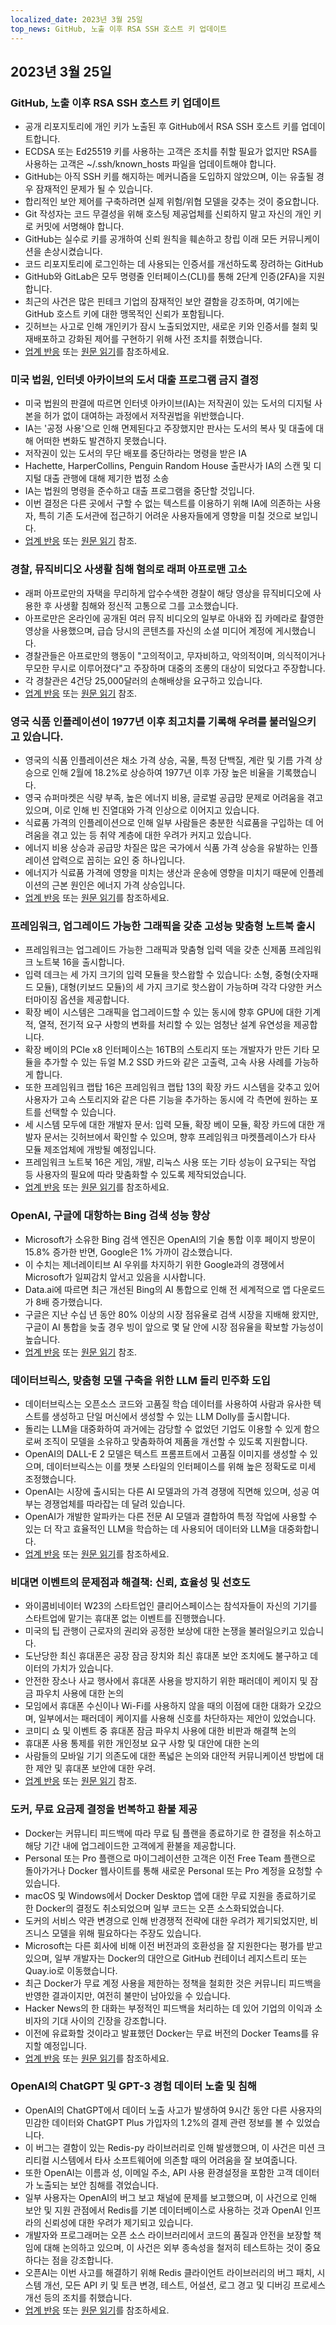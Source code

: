 ```yaml
---
localized_date: 2023년 3월 25일
top_news: GitHub, 노출 이후 RSA SSH 호스트 키 업데이트
---
```




## 2023년 3월 25일

### GitHub, 노출 이후 RSA SSH 호스트 키 업데이트

- 공개 리포지토리에 개인 키가 노출된 후 GitHub에서 RSA SSH 호스트 키를 업데이트합니다.
- ECDSA 또는 Ed25519 키를 사용하는 고객은 조치를 취할 필요가 없지만 RSA를 사용하는 고객은 ~/.ssh/known_hosts 파일을 업데이트해야 합니다.
- GitHub는 아직 SSH 키를 해지하는 메커니즘을 도입하지 않았으며, 이는 유출될 경우 잠재적인 문제가 될 수 있습니다.
- 합리적인 보안 제어를 구축하려면 실제 위험/위협 모델을 갖추는 것이 중요합니다.
- Git 작성자는 코드 무결성을 위해 호스팅 제공업체를 신뢰하지 말고 자신의 개인 키로 커밋에 서명해야 합니다.
- GitHub는 실수로 키를 공개하여 신뢰 원칙을 훼손하고 창립 이래 모든 커뮤니케이션을 손상시켰습니다.
- 코드 리포지토리에 로그인하는 데 사용되는 인증서를 개선하도록 장려하는 GitHub
- GitHub와 GitLab은 모두 명령줄 인터페이스(CLI)를 통해 2단계 인증(2FA)을 지원합니다.
- 최근의 사건은 많은 핀테크 기업의 잠재적인 보안 결함을 강조하며, 여기에는 GitHub 호스트 키에 대한 맹목적인 신뢰가 포함됩니다.
- 깃허브는 사고로 인해 개인키가 잠시 노출되었지만, 새로운 키와 인증서를 철회 및 재배포하고 강화된 제어를 구현하기 위해 사전 조치를 취했습니다.
- [업계 반응](http://news.ycombinator.com/item?id=35285390) 또는 [원문 읽기](https://github.blog/2023-03-23-we-updated-our-rsa-ssh-host-key/)를 참조하세요.

### 미국 법원, 인터넷 아카이브의 도서 대출 프로그램 금지 결정

- 미국 법원의 판결에 따르면 인터넷 아카이브(IA)는 저작권이 있는 도서의 디지털 사본을 허가 없이 대여하는 과정에서 저작권법을 위반했습니다.
- IA는 '공정 사용'으로 인해 면제된다고 주장했지만 판사는 도서의 복사 및 대출에 대해 어떠한 변화도 발견하지 못했습니다.
- 저작권이 있는 도서의 무단 배포를 중단하라는 명령을 받은 IA
- Hachette, HarperCollins, Penguin Random House 출판사가 IA의 스캔 및 디지털 대출 관행에 대해 제기한 법정 소송
- IA는 법원의 명령을 준수하고 대출 프로그램을 중단할 것입니다.
- 이번 결정은 다른 곳에서 구할 수 없는 텍스트를 이용하기 위해 IA에 의존하는 사용자, 특히 기존 도서관에 접근하기 어려운 사용자들에게 영향을 미칠 것으로 보입니다.
- [업계 반응](http://news.ycombinator.com/item?id=35297117) 또는 [원문 읽기](https://file770.com/judge-decides-against-internet-archive/) 참조.

### 경찰, 뮤직비디오 사생활 침해 혐의로 래퍼 아프로맨 고소

- 래퍼 아프로만의 자택을 무리하게 압수수색한 경찰이 해당 영상을 뮤직비디오에 사용한 후 사생활 침해와 정신적 고통으로 그를 고소했습니다.
- 아프로만은 온라인에 공개된 여러 뮤직 비디오의 일부로 아내와 집 카메라로 촬영한 영상을 사용했으며, 급습 당시의 콘텐츠를 자신의 소셜 미디어 계정에 게시했습니다.
- 경찰관들은 아프로만의 행동이 "고의적이고, 무자비하고, 악의적이며, 의식적이거나 무모한 무시로 이루어졌다"고 주장하며 대중의 조롱의 대상이 되었다고 주장합니다.
- 각 경찰관은 4건당 25,000달러의 손해배상을 요구하고 있습니다.
- [업계 반응](http://news.ycombinator.com/item?id=35284187) 또는 [원문 읽기](https://www.theguardian.com/us-news/2023/mar/23/ohio-police-sue-rapper-afroman) 참조.

### 영국 식품 인플레이션이 1977년 이후 최고치를 기록해 우려를 불러일으키고 있습니다.

- 영국의 식품 인플레이션은 채소 가격 상승, 곡물, 특정 단백질, 계란 및 기름 가격 상승으로 인해 2월에 18.2%로 상승하여 1977년 이후 가장 높은 비율을 기록했습니다.
- 영국 슈퍼마켓은 식량 부족, 높은 에너지 비용, 글로벌 공급망 문제로 어려움을 겪고 있으며, 이로 인해 빈 진열대와 가격 인상으로 이어지고 있습니다.
- 식료품 가격의 인플레이션으로 인해 일부 사람들은 충분한 식료품을 구입하는 데 어려움을 겪고 있는 등 취약 계층에 대한 우려가 커지고 있습니다.
- 에너지 비용 상승과 공급망 차질은 많은 국가에서 식품 가격 상승을 유발하는 인플레이션 압력으로 꼽히는 요인 중 하나입니다.
- 에너지가 식료품 가격에 영향을 미치는 생산과 운송에 영향을 미치기 때문에 인플레이션의 근본 원인은 에너지 가격 상승입니다.
- [업계 반응](http://news.ycombinator.com/item?id=35290460) 또는 [원문 읽기](https://www.grocerygazette.co.uk/2023/03/22/food-inflation-highest-rate/)를 참조하세요.

### 프레임워크, 업그레이드 가능한 그래픽을 갖춘 고성능 맞춤형 노트북 출시

- 프레임워크는 업그레이드 가능한 그래픽과 맞춤형 입력 덱을 갖춘 신제품 프레임워크 노트북 16을 출시합니다.
- 입력 데크는 세 가지 크기의 입력 모듈을 핫스왑할 수 있습니다: 소형, 중형(숫자패드 모듈), 대형(키보드 모듈)의 세 가지 크기로 핫스왑이 가능하며 각각 다양한 커스터마이징 옵션을 제공합니다.
- 확장 베이 시스템은 그래픽을 업그레이드할 수 있는 동시에 향후 GPU에 대한 기계적, 열적, 전기적 요구 사항의 변화를 처리할 수 있는 엄청난 설계 유연성을 제공합니다.
- 확장 베이의 PCIe x8 인터페이스는 16TB의 스토리지 또는 개발자가 만든 기타 모듈을 추가할 수 있는 듀얼 M.2 SSD 카드와 같은 고출력, 고속 사용 사례를 가능하게 합니다.
- 또한 프레임워크 랩탑 16은 프레임워크 랩탑 13의 확장 카드 시스템을 갖추고 있어 사용자가 고속 스토리지와 같은 다른 기능을 추가하는 동시에 각 측면에 원하는 포트를 선택할 수 있습니다.
- 세 시스템 모두에 대한 개발자 문서: 입력 모듈, 확장 베이 모듈, 확장 카드에 대한 개발자 문서는 깃허브에서 확인할 수 있으며, 향후 프레임워크 마켓플레이스가 타사 모듈 제조업체에 개방될 예정입니다.
- 프레임워크 노트북 16은 게임, 개발, 리눅스 사용 또는 기타 성능이 요구되는 작업 등 사용자의 필요에 따라 맞춤화할 수 있도록 제작되었습니다.
- [업계 반응](http://news.ycombinator.com/item?id=35286544) 또는 [원문 읽기](https://frame.work/fr/fr/blog/introducing-the-framework-laptop-16)를 참조하세요.

### OpenAI, 구글에 대항하는 Bing 검색 성능 향상

- Microsoft가 소유한 Bing 검색 엔진은 OpenAI의 기술 통합 이후 페이지 방문이 15.8% 증가한 반면, Google은 1% 가까이 감소했습니다.
- 이 수치는 제너레이티브 AI 우위를 차지하기 위한 Google과의 경쟁에서 Microsoft가 일찌감치 앞서고 있음을 시사합니다.
- Data.ai에 따르면 최근 개선된 Bing의 AI 통합으로 인해 전 세계적으로 앱 다운로드가 8배 증가했습니다.
- 구글은 지난 수십 년 동안 80% 이상의 시장 점유율로 검색 시장을 지배해 왔지만, 구글이 AI 통합을 늦출 경우 빙이 앞으로 몇 달 안에 시장 점유율을 확보할 가능성이 높습니다.
- [업계 반응](http://news.ycombinator.com/item?id=35293101) 또는 [원문 읽기](https://www.reuters.com/technology/openai-tech-gives-microsofts-bing-boost-search-battle-with-google-2023-03-22/) 참조.

### 데이터브릭스, 맞춤형 모델 구축을 위한 LLM 돌리 민주화 도입

- 데이터브릭스는 오픈소스 코드와 고품질 학습 데이터를 사용하여 사람과 유사한 텍스트를 생성하고 단일 머신에서 생성할 수 있는 LLM Dolly를 출시합니다.
- 돌리는 LLM을 대중화하여 과거에는 감당할 수 없었던 기업도 이용할 수 있게 함으로써 조직이 모델을 소유하고 맞춤화하여 제품을 개선할 수 있도록 지원합니다.
- OpenAI의 DALL-E 2 모델은 텍스트 프롬프트에서 고품질 이미지를 생성할 수 있으며, 데이터브릭스는 이를 챗봇 스타일의 인터페이스를 위해 높은 정확도로 미세 조정했습니다.
- OpenAI는 시장에 출시되는 다른 AI 모델과의 가격 경쟁에 직면해 있으며, 성공 여부는 경쟁업체를 따라잡는 데 달려 있습니다.
- OpenAI가 개발한 알파카는 다른 전문 AI 모델과 결합하여 특정 작업에 사용할 수 있는 더 작고 효율적인 LLM을 학습하는 데 사용되어 데이터와 LLM을 대중화합니다.
- [업계 반응](http://news.ycombinator.com/item?id=35288063) 또는 [원문 읽기](https://www.databricks.com/blog/2023/03/24/hello-dolly-democratizing-magic-chatgpt-open-models.html)를 참조하세요.

### 비대면 이벤트의 문제점과 해결책: 신뢰, 효율성 및 선호도

- 와이콤비네이터 W23의 스타트업인 클리어스페이스는 참석자들이 자신의 기기를 스타트업에 맡기는 휴대폰 없는 이벤트를 진행했습니다.
- 미국의 팁 관행이 근로자의 권리와 공정한 보상에 대한 논쟁을 불러일으키고 있습니다.
- 도난당한 최신 휴대폰은 공장 잠금 장치와 최신 휴대폰 보안 조치에도 불구하고 데이터의 가치가 있습니다.
- 안전한 장소나 사교 행사에서 휴대폰 사용을 방지하기 위한 패러데이 케이지 및 잠금 파우치 사용에 대한 논의
- 모임에서 휴대폰 수신이나 Wi-Fi를 사용하지 않을 때의 이점에 대한 대화가 오갔으며, 일부에서는 패러데이 케이지를 사용해 신호를 차단하자는 제안이 있었습니다.
- 코미디 쇼 및 이벤트 중 휴대폰 잠금 파우치 사용에 대한 비판과 해결책 논의
- 휴대폰 사용 통제를 위한 개인정보 요구 사항 및 대안에 대한 논의
- 사람들의 모바일 기기 의존도에 대한 폭넓은 논의와 대안적 커뮤니케이션 방법에 대한 제안 및 휴대폰 보안에 대한 우려.
- [업계 반응](http://news.ycombinator.com/item?id=35297074) 또는 [원문 읽기](https://blog.getclearspace.com/we-ran-a-phone-check-at-a-ycombinator-event-in-san-francisco-heres-how-it-went-fb920a54c755) 참조.

### 도커, 무료 요금제 결정을 번복하고 환불 제공

- Docker는 커뮤니티 피드백에 따라 무료 팀 플랜을 종료하기로 한 결정을 취소하고 해당 기간 내에 업그레이드한 고객에게 환불을 제공합니다.
- Personal 또는 Pro 플랜으로 마이그레이션한 고객은 이전 Free Team 플랜으로 돌아가거나 Docker 웹사이트를 통해 새로운 Personal 또는 Pro 계정을 요청할 수 있습니다.
- macOS 및 Windows에서 Docker Desktop 앱에 대한 무료 지원을 종료하기로 한 Docker의 결정도 취소되었으며 일부 코드는 오픈 소스화되었습니다.
- 도커의 서비스 약관 변경으로 인해 반경쟁적 전략에 대한 우려가 제기되었지만, 비즈니스 모델을 위해 필요하다는 주장도 있습니다.
- Microsoft는 다른 회사에 비해 이전 버전과의 호환성을 잘 지원한다는 평가를 받고 있으며, 일부 개발자는 Docker의 대안으로 GitHub 컨테이너 레지스트리 또는 Quay.io로 이동했습니다.
- 최근 Docker가 무료 계정 사용을 제한하는 정책을 철회한 것은 커뮤니티 피드백을 반영한 결과이지만, 여전히 불만이 남아있을 수 있습니다.
- Hacker News의 한 대화는 부정적인 피드백을 처리하는 데 있어 기업의 이익과 소비자의 기대 사이의 긴장을 강조합니다.
- 이전에 유료화할 것이라고 발표했던 Docker는 무료 버전의 Docker Teams를 유지할 예정입니다.
- [업계 반응](http://news.ycombinator.com/item?id=35295807) 또는 [원문 읽기](https://www.docker.com/blog/no-longer-sunsetting-the-free-team-plan/)를 참조하세요.

### OpenAI의 ChatGPT 및 GPT-3 경험 데이터 노출 및 침해

- OpenAI의 ChatGPT에서 데이터 노출 사고가 발생하여 9시간 동안 다른 사용자의 민감한 데이터와 ChatGPT Plus 가입자의 1.2%의 결제 관련 정보를 볼 수 있었습니다.
- 이 버그는 결함이 있는 Redis-py 라이브러리로 인해 발생했으며, 이 사건은 미션 크리티컬 시스템에서 타사 소프트웨어에 의존할 때의 어려움을 잘 보여줍니다.
- 또한 OpenAI는 이름과 성, 이메일 주소, API 사용 환경설정을 포함한 고객 데이터가 노출되는 보안 침해를 겪었습니다.
- 일부 사용자는 OpenAI의 버그 보고 채널에 문제를 보고했으며, 이 사건으로 인해 보안 및 지원 관점에서 Redis를 기본 데이터베이스로 사용하는 것과 OpenAI 인프라의 신뢰성에 대한 우려가 제기되고 있습니다.
- 개발자와 프로그래머는 오픈 소스 라이브러리에서 코드의 품질과 안전을 보장할 책임에 대해 논의하고 있으며, 이 사건은 외부 종속성을 철저히 테스트하는 것이 중요하다는 점을 강조합니다.
- 오픈AI는 이번 사고를 해결하기 위해 Redis 클라이언트 라이브러리의 버그 패치, 시스템 개선, 모든 API 키 및 토큰 변경, 테스트, 어설션, 로그 경고 및 디버깅 프로세스 개선 등의 조치를 취했습니다.
- [업계 반응](http://news.ycombinator.com/item?id=35291112) 또는 [원문 읽기](https://openai.com/blog/march-20-chatgpt-outage)를 참조하세요.

</Steps>
